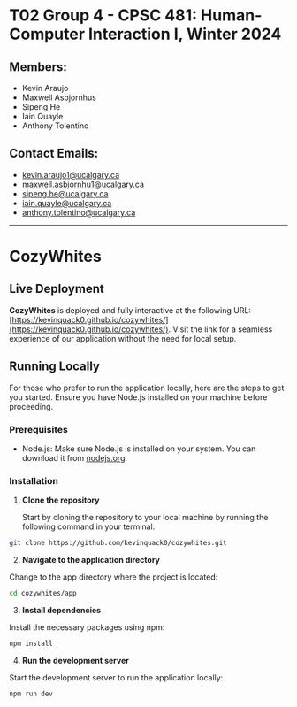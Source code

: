 # T02 Group 4 - CPSC 481: Human-Computer Interaction I, Winter 2024

## Members:
- Kevin Araujo
- Maxwell Asbjornhus
- Sipeng He
- Iain Quayle
- Anthony Tolentino

## Contact Emails:
- kevin.araujo1@ucalgary.ca
- maxwell.asbjornhu1@ucalgary.ca
- sipeng.he@ucalgary.ca
- iain.quayle@ucalgary.ca
- anthony.tolentino@ucalgary.ca

---

# CozyWhites

## Live Deployment

**CozyWhites** is deployed and fully interactive at the following URL: [https://kevinquack0.github.io/cozywhites/](https://kevinquack0.github.io/cozywhites/). Visit the link for a seamless experience of our application without the need for local setup.

## Running Locally

For those who prefer to run the application locally, here are the steps to get you started. Ensure you have Node.js installed on your machine before proceeding.

### Prerequisites

- Node.js: Make sure Node.js is installed on your system. You can download it from [nodejs.org](https://nodejs.org/).

### Installation

1. **Clone the repository**

   Start by cloning the repository to your local machine by running the following command in your terminal:

```sh
git clone https://github.com/kevinquack0/cozywhites.git
```


2. **Navigate to the application directory**

Change to the app directory where the project is located:

```sh
cd cozywhites/app
```


3. **Install dependencies**

Install the necessary packages using npm:

```sh
npm install
```

4. **Run the development server**

Start the development server to run the application locally:

```sh
npm run dev
```
